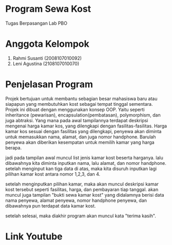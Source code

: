 # Program Sewa Kost
Tugas Berpasangan Lab PBO

# Anggota Kelompok
1. Rahmi Susanti (2008107010092)
2. Leni Agustina (2108107010070)

# Penjelasan Program
Projek bertujuan untuk membantu sebagian besar mahasiswa baru atau siapapun yang membutuhkan kost sebagai tempat tinggal sementara.
Projek ini dibuat dengan menggunakan konsep OOP. Yaitu seperti inheritance (pewarisan), encapsulation(pembatasan), polymorphism, dan juga abtraksi. Yang mana pada awal tampilannya terdapat deskripsi mengenai harga kamar kos, yang dilengkapi dengan fasilitas-fasilitas. Harga kamar kos sesuai dengan fasilitas yang dilengkapi, penyewa akan diminta untuk memasukkan nama, alamat, dan juga nomor handphone. Barulah penyewa akan diberikan kesempatan untuk memilih kamar yang harga berapa.

jadi pada tampilan awal muncul list jenis kamar kost beserta harganya.
lalu dibawahnya kita diminta inputkan nama, lalu alamat, dan nomor handphone.
setelah menginput kan tiga data di atas, maka kita disuruh inputkan lagi 
pilihan kamar kost antara nomor 1,2,3, dan 4.

setelah menginputkan pilihan kamar, maka akan muncul deskripsi kamar kost
tersebut seperti fasilitas, harga, dan pembayaran tiap tanggal.
akan muncul juga tampilan "bukti sewa kamar kost" yang didalamnya berisi data
nama penyewa, alamat penyewa, nomor handphone penyewa, dan dibawahnya pun 
terdapat data kamar kost. 

setelah selesai, maka diakhir program akan muncul kata "terima kasih".

# Link Youtube
